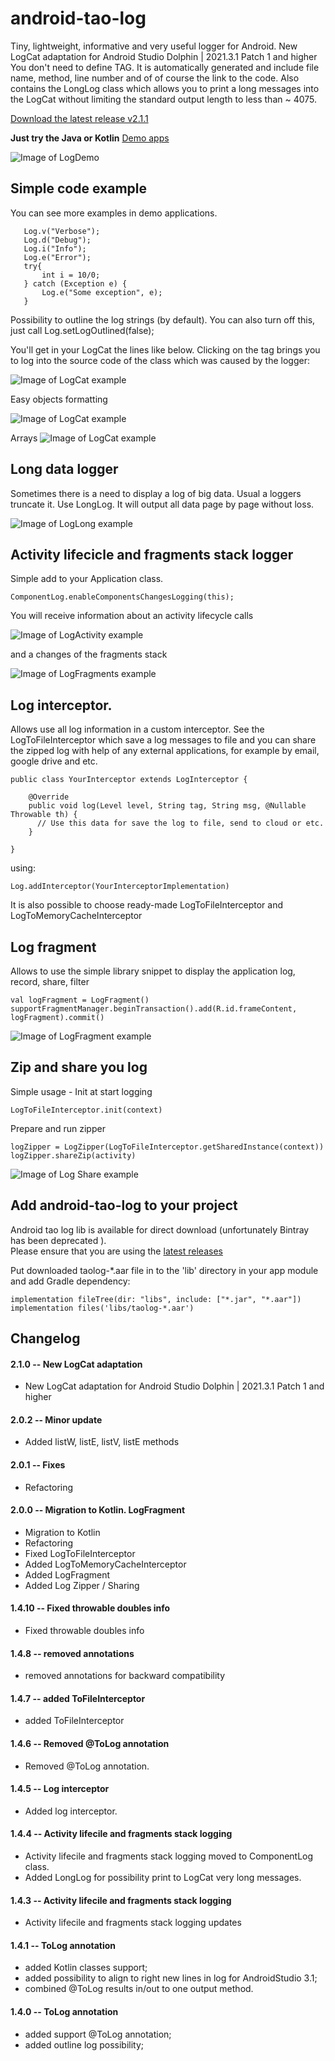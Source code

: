 android-tao-log
================

Tiny, lightweight, informative and very useful logger for Android.
New LogCat adaptation for Android Studio Dolphin | 2021.3.1 Patch 1 and higher
You don't need to define TAG. It is automatically generated and include file name, method, line number and of of course the link to the code.
Also contains the LongLog class which allows you to print a long messages into the LogCat without limiting the standard output length to less than ~ 4075.

[Download the latest release v2.1.1](https://github.com/lordtao/android-tao-log/releases/tag/v2.1.0)

**Just try the Java or Kotlin**
[Demo apps](https://github.com/lordtao/android-tao-log/releases/tag/v2.1.0)

![Image of LogDemo](img/log_demo.png)

Simple code example
--------------------
You can see more examples in demo applications.

```
   Log.v("Verbose");
   Log.d("Debug");
   Log.i("Info");
   Log.e("Error");
   try{
       int i = 10/0;
   } catch (Exception e) {
       Log.e("Some exception", e);
   }
```

Possibility to outline the log strings (by default). You can also turn off this, just call Log.setLogOutlined(false);

You'll get in your LogCat the lines like below.
Clicking on the tag brings you to log into the source code of the class which was caused by the logger:

![Image of LogCat example](img/log_example.png)

Easy objects formatting

![Image of LogCat example](img/log_hex_xml.png)

Arrays
![Image of LogCat example](img/log_arrays.png)

Long data logger
----------------
Sometimes there is a need to display a log of big data. Usual a loggers truncate it. Use LongLog. It will output all data page by page without loss.

![Image of LogLong example](img/log_long.png)

Activity lifecicle and fragments stack logger
---------------------------------------------
Simple add to your Application class.
```
ComponentLog.enableComponentsChangesLogging(this);
```

You will receive information about an activity lifecycle calls

![Image of LogActivity example](img/log_activity.png)

and a changes of the fragments stack

![Image of LogFragments example](img/log_fragments.png)

Log interceptor.
-----------------
Allows use all log information in a custom interceptor. 
See the LogToFileInterceptor which save a log messages to file and you can share the zipped log with help of any external applications, for example by email, google drive and etc.
```
public class YourInterceptor extends LogInterceptor {

    @Override
    public void log(Level level, String tag, String msg, @Nullable Throwable th) {
      // Use this data for save the log to file, send to cloud or etc.
    }

}
```

using:

```
Log.addInterceptor(YourInterceptorImplementation)
```

It is also possible to choose ready-made
LogToFileInterceptor and LogToMemoryCacheInterceptor

Log fragment
------------
Allows to use the simple library snippet to display the application log, record, share, filter
```
val logFragment = LogFragment()
supportFragmentManager.beginTransaction().add(R.id.frameContent, logFragment).commit()
```

![Image of LogFragment example](img/log_fragment.png)

Zip and share you log
---------------------
Simple usage - Init at start logging
```
LogToFileInterceptor.init(context)
```
Prepare and run zipper
```
logZipper = LogZipper(LogToFileInterceptor.getSharedInstance(context))
logZipper.shareZip(activity)
```
![Image of Log Share example](img/log_share.png)

Add android-tao-log to your project
-----------------------------------
Android tao log lib is available for direct download (unfortunately Bintray has been deprecated ).  
Please ensure that you are using the [latest releases](https://github.com/lordtao/android-tao-log/releases)

Put downloaded taolog-*.aar file in to the 'lib' directory in your app module and add Gradle dependency:

```
implementation fileTree(dir: "libs", include: ["*.jar", "*.aar"])
implementation files('libs/taolog-*.aar')
```

Changelog
---------

#### 2.1.0 -- New LogCat adaptation
* New LogCat adaptation for Android Studio Dolphin | 2021.3.1 Patch 1 and higher

#### 2.0.2 -- Minor update
* Added listW, listE, listV, listE methods

#### 2.0.1 -- Fixes
* Refactoring

#### 2.0.0 -- Migration to Kotlin. LogFragment
* Migration to Kotlin
* Refactoring
* Fixed LogToFileInterceptor
* Added LogToMemoryCacheInterceptor
* Added LogFragment
* Added Log Zipper / Sharing

#### 1.4.10 -- Fixed throwable doubles info
* Fixed throwable doubles info

#### 1.4.8 -- removed annotations
* removed annotations for backward compatibility

#### 1.4.7 -- added ToFileInterceptor
* added ToFileInterceptor

#### 1.4.6 -- Removed @ToLog annotation
* Removed @ToLog annotation.

#### 1.4.5 -- Log interceptor
* Added log interceptor.

#### 1.4.4 -- Activity lifecile and fragments stack logging
* Activity lifecile and fragments stack logging moved to ComponentLog class.
* Added LongLog for possibility print to LogCat very long messages.

#### 1.4.3 -- Activity lifecile and fragments stack logging
* Activity lifecile and fragments stack logging updates

#### 1.4.1 -- ToLog annotation
* added Kotlin classes support;
* added possibility to align to right new lines in log for AndroidStudio 3.1;
* combined @ToLog results in/out to one output method.

#### 1.4.0 -- ToLog annotation
* added support @ToLog annotation;
* added outline log possibility;
